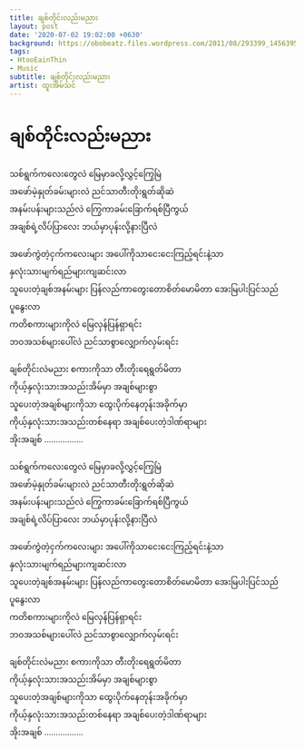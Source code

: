 ```yaml
---
title: ချစ်တိုင်းလည်းမညား
layout: post
date: '2020-07-02 19:02:00 +0630'
background: https://obobeatz.files.wordpress.com/2011/08/293399_145639582187284_100002237283781_266322_7611634_n.jpg
tags:
- HtooEainThin
- Music
subtitle: ချစ်တိုင်းလည်းမညား
artist: ထူးအိမ်သင်
---
```


# ချစ်တိုင်းလည်းမညား

သစ်ရွက်ကလေးတွေလဲ မြေမှာခလို့လွှင့်ကြွေမြဲ <br>
အဖော်မဲ့နှုတ်ခမ်းများလဲ ညင်သာတီးတိုးရွတ်ဆိုဆဲ <br>
အနမ်းပန်းများသည်လဲ ကြွေကာခမ်းခြောက်ရစ်ပြီကွယ် <br>
အချစ်ရဲ့လိပ်ပြာလေး ဘယ်မှာပုန်းလို့နားပြီလဲ <br>
 <br>
အဖော်ကွဲတဲ့ငှက်ကလေးများ အပေါ်ကိုသာငေးငေးကြည့်ရင်းနဲ့သာ <br>
နှလုံးသားမျက်ရည်များကျဆင်းလာ <br>
သူပေးတဲ့ချစ်အနမ်းများ ပြန်လည်ကာတွေးတောစိတ်မောမိတာ အေးမြပါးပြင်သည်ပူနွေးလာ <br>
ကတိစကားများကိုလဲ မြေလှန်ပြန်ရှာရင်း <br>
ဘဝအသစ်များပေါ်လဲ ညင်သာစွာလျှောက်လှမ်းရင်း <br>
 <br>
ချစ်တိုင်းလဲမညား စကားကိုသာ တီးတိုးရေရွတ်မိတာ <br>
ကိုယ့်နှလုံးသားအသည်းအိမ်မှာ  အချစ်များစွာ <br>
သူပေးတဲ့အချစ်များကိုသာ ထွေးပိုက်နေတုန်းအခိုက်မှာ <br>
ကိုယ့်နှလုံးသားအသည်းတစ်နေရာ အချစ်ပေးတဲ့ဒါဏ်ရာများ <br>
အိုးအချစ် ................. <br>
 <br>
သစ်ရွက်ကလေးတွေလဲ မြေမှာခလို့လွှင့်ကြွေမြဲ <br>
အဖော်မဲ့နှုတ်ခမ်းများလဲ ညင်သာတီးတိုးရွတ်ဆိုဆဲ <br>
အနမ်းပန်းများသည်လဲ ကြွေကာခမ်းခြောက်ရစ်ပြီကွယ် <br>
အချစ်ရဲ့လိပ်ပြာလေး ဘယ်မှာပုန်းလို့နားပြီလဲ <br>
 <br>
အဖော်ကွဲတဲ့ငှက်ကလေးများ အပေါ်ကိုသာငေးငေးကြည့်ရင်းနဲ့သာ <br>
နှလုံးသားမျက်ရည်များကျဆင်းလာ <br>
သူပေးတဲ့ချစ်အနမ်းများ ပြန်လည်ကာတွေးတောစိတ်မောမိတာ အေးမြပါးပြင်သည်ပူနွေးလာ <br>
ကတိစကားများကိုလဲ မြေလှန်ပြန်ရှာရင်း <br>
ဘဝအသစ်များပေါ်လဲ ညင်သာစွာလျှောက်လှမ်းရင်း <br>
 <br>
ချစ်တိုင်းလဲမညား စကားကိုသာ တီးတိုးရေရွတ်မိတာ <br>
ကိုယ့်နှလုံးသားအသည်းအိမ်မှာ  အချစ်များစွာ <br>
သူပေးတဲ့အချစ်များကိုသာ ထွေးပိုက်နေတုန်းအခိုက်မှာ <br>
ကိုယ့်နှလုံးသားအသည်းတစ်နေရာ အချစ်ပေးတဲ့ဒါဏ်ရာများ <br>
အိုးအချစ် ................. <br>